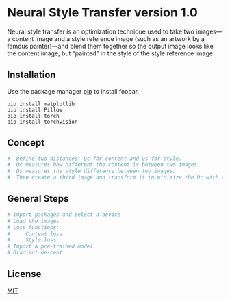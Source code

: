 # Neural Style Transfer version 1.0

Neural style transfer is an optimization technique used to take two images—a content image and a style reference image (such as an artwork by a famous painter)—and blend them together so the output image looks like the content image, but “painted” in the style of the style reference image.
## Installation

Use the package manager [pip](https://pip.pypa.io/en/stable/) to install foobar.

```terminal
pip install matplotlib
pip install Pillow
pip install torch
pip install torchvision
```

## Concept

```python
#  Define two distances: Dc for content and Ds for style.
#  Dc measures how different the content is between two images.
#  Ds measures the style difference between two images.
#  Then create a third image and transform it to minimize the Dc with the content image (content.jpg) and the Ds with style image (monetclaude.jpg)
```

## General Steps

```python
# Import packages and select a device
# Load the images
# Loss functions:
#     Content loss
#     Style loss
# Import a pre-trained model
# Gradient descent
```

## License
[MIT](https://choosealicense.com/licenses/mit/)
